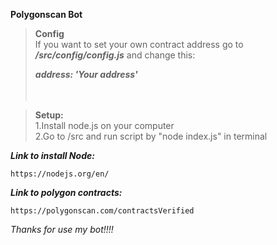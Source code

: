 **Polygonscan Bot**

> **Config**    
> If you want to set your own contract address go to ***/src/config/config.js*** and change this:  
>     
> ***address: 'Your address'***       
> <br/>
> <br/>        

> **Setup:**    
> 1.Install node.js on your computer          
> 2.Go to /src and run script by "node index.js" in terminal        

***Link to install Node:***
```
https://nodejs.org/en/
```
***Link to polygon contracts:***
```
https://polygonscan.com/contractsVerified
```

*Thanks for use my bot!!!!*
